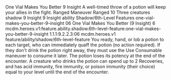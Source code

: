<ability>
  <name>One Vial Makes You Better</name>
  <cost>9 Insight</cost>
  <flavor>A well-timed throw of a potion will keep your allies in the fight.</flavor>
  <keywords>
    <keyword>Ranged</keyword>
  </keywords>
  <type>Maneuver</type>
  <distance>Ranged 10</distance>
  <target>Three creatures</target>
  <metadata>
    <class>shadow</class>
    <cost>9 Insight</cost>
    <cost_amount>9</cost_amount>
    <cost_resource>Insight</cost_resource>
    <feature_type>ability</feature_type>
    <file_dpath>Shadow/6th-Level Features</file_dpath>
    <item_id>one-vial-makes-you-better-9-insight</item_id>
    <item_index>06</item_index>
    <item_name>One Vial Makes You Better (9 Insight)</item_name>
    <level>6</level>
    <scc>mcdm.heroes.v1:feature.ability.shadow.6th-level-feature:one-vial-makes-you-better-9-insight</scc>
    <scdc>1.1.1:9.2.2.3:06</scdc>
    <source>mcdm.heroes.v1</source>
    <type>feature/ability/shadow/6th-level-feature</type>
  </metadata>
  <effects>
    <effect type="mundane">You ready, hand, or lob a potion to each target, who can immediately quaff the potion (no action required). If they don&apos;t drink the potion right away, they must use the Use Consumable maneuver to consume it later. The potion loses its potency at the end of the encounter. A creature who drinks the potion can spend up to 2 Recoveries, and has acid immunity, fire immunity, or poison immunity (their choice) equal to your level until the end of the encounter.</effect>
  </effects>
</ability>

